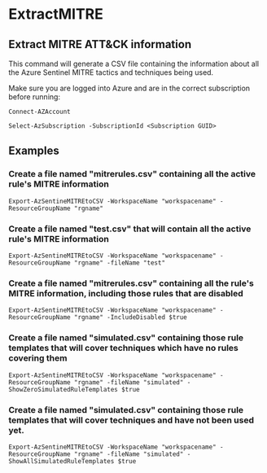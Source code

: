 # ExtractMITRE
## Extract MITRE ATT&amp;CK information

This command will generate a CSV file containing the information about all the Azure Sentinel MITRE tactics and techniques being used.

Make sure you are logged into Azure and are in the correct subscription before running:

`Connect-AZAccount`

`Select-AzSubscription -SubscriptionId <Subscription GUID>`

## Examples

### Create a file named "mitrerules.csv" containing all the active rule's MITRE information
`Export-AzSentineMITREtoCSV -WorkspaceName "workspacename" -ResourceGroupName "rgname"`

### Create a file named "test.csv" that will contain all the active rule's MITRE information
`Export-AzSentineMITREtoCSV -WorkspaceName "workspacename" -ResourceGroupName "rgname" -fileName "test"`

### Create a file named "mitrerules.csv" containing all the rule's MITRE information, including those rules that are disabled
`Export-AzSentineMITREtoCSV -WorkspaceName "workspacename" -ResourceGroupName "rgname" -IncludeDisabled $true`

### Create a file named "simulated.csv" containing those rule templates that will cover techniques which have no rules covering them
`Export-AzSentineMITREtoCSV -WorkspaceName "workspacename" -ResourceGroupName "rgname" -fileName "simulated" -ShowZeroSimulatedRuleTemplates $true`

### Create a file named "simulated.csv" containing those rule templates that will cover techniques and have not been used yet.
`Export-AzSentineMITREtoCSV -WorkspaceName "workspacename" -ResourceGroupName "rgname" -fileName "simulated" -ShowAllSimulatedRuleTemplates $true`
